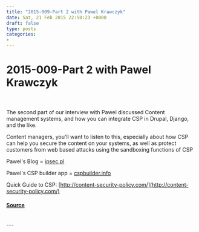 ```yaml
---
title: "2015-009-Part 2 with Pawel Krawczyk"
date: Sat, 21 Feb 2015 22:50:23 +0000
draft: false
type: posts
categories: 
- 
---
```

# 2015-009-Part 2 with Pawel Krawczyk

<br/>

<br/>
The second part of our interview with Pawel discussed Content management systems, and how you can integrate CSP in Drupal, Django, and the like.

Content managers, you'll want to listen to this, especially about how CSP can help you secure the content on your systems, as well as protect customers from web based attacks using the sandboxing functions of CSP

Pawel's Blog = [ipsec.pl](http://ipsec.pl)

Pawel's CSP builder app = [cspbuilder.info](http://cspbuilder.info)

Quick Guide to CSP: [http://content-security-policy.com/](http://content-security-policy.com/)

#### [Source](https://traffic.libsyn.com/secure/brakeingsecurity/2015-009-Pavel-part2.mp3)

<br/>
---
